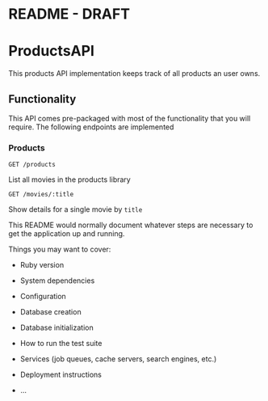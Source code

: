 # README - DRAFT

# ProductsAPI
This products API implementation keeps track of all products an user owns.

## Functionality
This API comes pre-packaged with most of the functionality that you will require. The following endpoints are implemented

### Products

```
GET /products
```
List all movies in the products library


```
GET /movies/:title
```
Show details for a single movie by `title`







This README would normally document whatever steps are necessary to get the
application up and running.

Things you may want to cover:

* Ruby version

* System dependencies

* Configuration

* Database creation

* Database initialization

* How to run the test suite

* Services (job queues, cache servers, search engines, etc.)

* Deployment instructions

* ...
